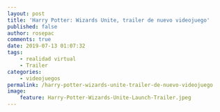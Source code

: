 ```yaml
---
layout: post
title: 'Harry Potter: Wizards Unite, trailer de nuevo videojuego'
published: false
author: rosepac
comments: true
date: 2019-07-13 01:07:32
tags:
    - realidad virtual
    - Trailer
categories:
    - videojuegos
permalink: /harry-potter-wizards-unite-trailer-de-nuevo-videojuego
image:
    feature: Harry-Potter-Wizards-Unite-Launch-Trailer.jpeg
---
```

